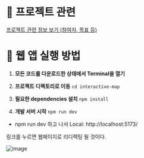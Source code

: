 # 📁 프로젝트 관련
[프로젝트 관련 정보 보기 (참여자, 목표 등)](ProjectRelated.md)

# 🚀 웹 앱 실행 방법

1. **모든 코드를 다운로드한 상태에서 Terminal을 열기**
  

2. **프로젝트 디렉토리로 이동**
  `cd interactive-map`

3. **필요한 dependencies 설치**
  `npm install`
4. **개발 서버 시작**
  `npm run dev`

- npm run dev 하고 나서
Local: http://localhost:5173/

링크를 누르면 웹페이지로 리디렉팅 될 것이다.

![image](https://github.com/user-attachments/assets/5359fe37-1fbc-4e9a-94f0-8f91a311d225)
